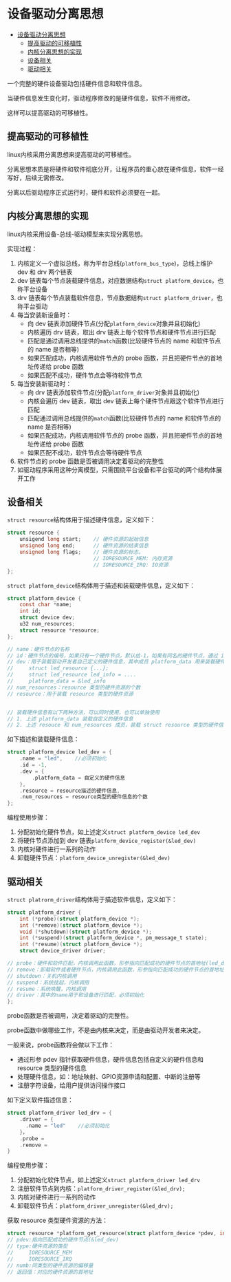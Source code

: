 
# 设备驱动分离思想

- [设备驱动分离思想](#设备驱动分离思想)
  - [提高驱动的可移植性](#提高驱动的可移植性)
  - [内核分离思想的实现](#内核分离思想的实现)
  - [设备相关](#设备相关)
  - [驱动相关](#驱动相关)

一个完整的硬件设备驱动包括硬件信息和软件信息。

当硬件信息发生变化时，驱动程序修改的是硬件信息，软件不用修改。

这样可以提高驱动的可移植性。

## 提高驱动的可移植性

linux内核采用分离思想来提高驱动的可移植性。

分离思想本质是将硬件和软件彻底分开，让程序员的重心放在硬件信息，软件一经写好，后续无需修改。

分离以后驱动程序正式运行时，硬件和软件必须要在一起。

## 内核分离思想的实现

linux内核采用设备-总线-驱动模型来实现分离思想。

实现过程：

1. 内核定义一个虚拟总线，称为平台总线(`platform_bus_type`)，总线上维护 dev 和 drv 两个链表
2. dev 链表每个节点装载硬件信息，对应数据结构`struct platform_device`，也称平台设备
3. drv 链表每个节点装载软件信息，节点数据结构`struct platform_driver`，也称平台驱动
4. 每当安装新设备时：
    - 向 dev 链表添加硬件节点(分配`platform_device`对象并且初始化)
    - 内核遍历 drv 链表，取出 drv 链表上每个软件节点和硬件节点进行匹配
    - 匹配是通过调用总线提供的`match`函数(比较硬件节点的 name 和软件节点的 name 是否相等)
    - 如果匹配成功，内核调用软件节点的 probe 函数，并且把硬件节点的首地址传递给 probe 函数
    - 如果匹配不成功，硬件节点会等待软件节点
5. 每当安装新驱动时：
   - 向 drv 链表添加软件节点(分配`platform_driver`对象并且初始化)
   - 内核会遍历 dev 链表，取出 dev 链表上每个硬件节点跟这个软件节点进行匹配
   - 匹配通过调用总线提供的`match`函数(比较硬件节点的 name 和软件节点的 name 是否相等)
   - 如果匹配成功，内核调用软件节点的 probe 函数，并且把硬件节点的首地址传递给 probe 函数
   - 如果匹配不成功，软件节点会等待硬件节点
6. 软件节点的 probe 函数是否被调用决定着驱动的完整性
7. 如驱动程序采用这种分离模型，只需围绕平台设备和平台驱动的两个结构体展开工作

## 设备相关

`struct resource`结构体用于描述硬件信息，定义如下：

```c
struct resource {
    unsigend long start;    // 硬件资源的起始信息
    unsigned long end;      // 硬件资源的结束信息
    unsigned long flags;    // 硬件资源的标志。
                            // IORESOURCE_MEM: 内存资源
                            // IORESOURCE_IRQ: IO资源
};
```

`struct platform_device`结构体用于描述和装载硬件信息，定义如下：

```c
struct platform_device {
    const char *name;
    int id;
    struct device dev;
    u32 num_resources;
    struct resource *resource;
};

// name：硬件节点的名称
// id：硬件节点的编号，如果只有一个硬件节点，默认给-1，如果有同名的硬件节点，通过 id 来区分
// dev：用于装载驱动开发者自己定义的硬件信息，其中成员 platform_data 用来装载硬件信息
//     struct led_resource {...};
//     struct led_resource led_info = ....
//     platform_data = &led_info
// num_resources：resource 类型的硬件资源的个数
// resource：用于装载 resource 类型的硬件资源


// 装载硬件信息有以下两种方法，可以同时使用，也可以单独使用
// 1. 上述 platform_data 装载自定义的硬件信息
// 2. 上述 resouce 和 num_resources 成员，装载 struct resource 类型的硬件信息
```

如下描述和装载硬件信息：

```c
struct platform_device led_dev = {
    .name = "led",    //必须初始化
    .id = -1,
    .dev = {
        .platform_data = 自定义的硬件信息
    },
    .resource = resource描述的硬件信息,
    .num_resources = resource类型的硬件信息的个数
};
```

编程使用步骤：

1. 分配初始化硬件节点，如上述定义`struct platform_device led_dev`
2. 将硬件节点添加到 dev 链表`platform_device_register(&led_dev)`
3. 内核对硬件进行一系列的动作
4. 卸载硬件节点：`platform_device_unregister(&led_dev)`

## 驱动相关

`struct platrorm_driver`结构体用于描述软件信息，定义如下：

```c
struct platform_driver {
    int (*probe)(struct platform_device *);
    int (*remove)(struct platform_device *);
    void (*shutdown)(struct platform_device *);
    int (*suspend)(struct platform_device *, pm_message_t state);
    int (*resume)(struct platform_device *);
    struct device_driver driver;

// probe：硬件和软件匹配，内核调用此函数，形参指向匹配成功的硬件节点的首地址(led_dev)
// remove：卸载软件或者硬件节点，内核调用此函数，形参指向匹配成功的硬件节点的首地址(led_dev)
// shutdown：关机内核调用
// suspend：系统挂起，内核调用
// resume：系统唤醒，内核调用
// driver：其中的name用于和设备进行匹配，必须初始化
};
```

probe函数是否被调用，决定着驱动的完整性。

probe函数中做哪些工作，不是由内核来决定，而是由驱动开发者来决定。

一般来说，probe函数将会做以下工作：

- 通过形参 pdev 指针获取硬件信息，硬件信息包括自定义的硬件信息和 resource 类型的硬件信息
- 处理硬件信息，如：地址映射、GPIO资源申请和配置、中断的注册等
- 注册字符设备，给用户提供访问操作接口

如下定义软件描述信息：

```c
struct platform_driver led_drv = {
    .driver = {
      .name = "led"    //必须初始化
    }，
    .probe = 
    .remove = 
}
```

编程使用步骤：

1. 分配初始化软件节点，如上述定义`struct platform_driver led_drv`
2. 注册软件节点到内核：`platform_driver_register(&led_drv);`
3. 内核对硬件进行一系列的动作
4. 卸载软件节点：`platform_driver_unregister(&led_drv);`

获取 resource 类型硬件资源的方法：

```c
struct resource *platform_get_resource(struct platform_device *pdev, int type, int numb); 
// pdev:指向匹配成功的硬件节点(&led_dev)
// type:硬件资源的类型
//     IORESOURCE_MEM
//     IORESOURCE_IRQ
// numb:同类型的硬件资源的偏移量
// 返回值：对应的硬件资源的首地址
```

